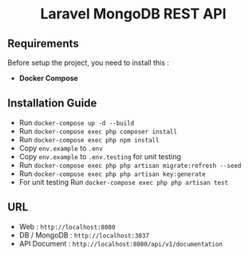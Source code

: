 <h1 align="center">Laravel MongoDB REST API</h1>

## Requirements
Before setup the project, you need to install this : 
- **Docker Compose**

## Installation Guide
- Run `docker-compose up -d --build`
- Run `docker-compose exec php composer install`
- Run `docker-compose exec php npm install`
- Copy `env.example` to `.env`
- Copy `env.example` to `.env.testing` for unit testing
- Run `docker-compose exec php php artisan migrate:refresh --seed`
- Run `docker-compose exec php php artisan key:generate`
- For unit testing Run `docker-compose exec php php artisan test`

## URL 
- Web : `http://localhost:8080`
- DB / MongoDB : `http://localhost:3037`
- API Document : `http://localhost:8080/api/v1/documentation`

